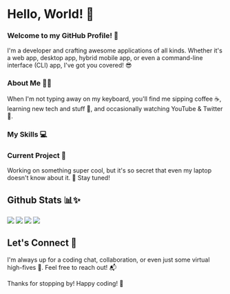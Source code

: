 # Hello, World! 👋
### Welcome to my GitHub Profile! 🚀
I'm a developer and crafting awesome applications of all kinds. Whether it's a web app, desktop app, hybrid mobile app, or even a command-line interface (CLI) app, I've got you covered! 😎

### About Me 🙋‍♂️
When I'm not typing away on my keyboard, you'll find me sipping coffee ☕️, learning new tech and stuff 🤔, and occasionally watching YouTube & Twitter 👾.

### My Skills 💻

### Current Project 🚧
Working on something super cool, but it's so secret that even my laptop doesn't know about it. 🤫 Stay tuned!

## Github Stats 📊✨
![](http://github-profile-summary-cards.vercel.app/api/cards/repos-per-language?username=afif-dev&theme=react)
![](http://github-profile-summary-cards.vercel.app/api/cards/most-commit-language?username=afif-dev&theme=react)
![](http://github-profile-summary-cards.vercel.app/api/cards/stats?username=afif-dev&theme=react)
![](http://github-profile-summary-cards.vercel.app/api/cards/productive-time?username=afif-dev&theme=react&utcOffset=8)

## Let's Connect 🤝
I'm always up for a coding chat, collaboration, or even just some virtual high-fives 🙌. Feel free to reach out! 📬

Thanks for stopping by! Happy coding! 🎉

<!--
**afif-dev/afif-dev** is a ✨ _special_ ✨ repository because its `README.md` (this file) appears on your GitHub profile.

Here are some ideas to get you started:

- 🔭 I’m currently working on ...
- 🌱 I’m currently learning ...
- 👯 I’m looking to collaborate on ...
- 🤔 I’m looking for help with ...
- 💬 Ask me about ...
- 📫 How to reach me: ...
- 😄 Pronouns: ...
- ⚡ Fun fact: ...
-->
